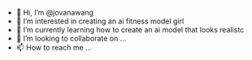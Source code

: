 - 👋 Hi, I’m @jovanawang
- 👀 I’m interested in creating an ai fitness model girl 
- 🌱 I’m currently learning how to create an ai model that looks realistc 
- 💞️ I’m looking to collaborate on ...
- 📫 How to reach me ...

<!---
jovanawang/jovanawang is a ✨ special ✨ repository because its `README.md` (this file) appears on your GitHub profile.
You can click the Preview link to take a look at your changes.
--->
